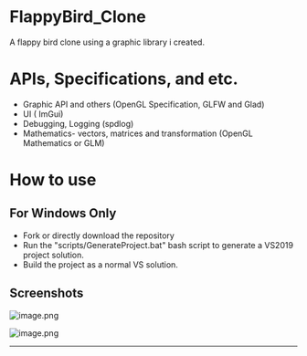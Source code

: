 # FlappyBird_Clone
A flappy bird clone using a graphic library i created. 

# APIs, Specifications, and etc.
- Graphic API and others (OpenGL Specification, GLFW and Glad) 
- UI ( ImGui)
- Debugging, Logging (spdlog)
- Mathematics- vectors, matrices and transformation (OpenGL Mathematics or GLM) 

# How to use
## For Windows Only
- Fork or directly download the repository
- Run the "scripts/GenerateProject.bat" bash script to generate a VS2019 project solution. 
- Build the project as a normal VS solution.

## Screenshots


![image.png](https://trello-attachments.s3.amazonaws.com/5f066448ad4865740ae83658/5fc37ac7ebb86d58a781eef0/8b199d0cea2b88da958d4d56cd0021fb/image.png) 

![image.png](https://trello-attachments.s3.amazonaws.com/5f066448ad4865740ae83658/5fc37ac7ebb86d58a781eef0/ecd709f1ccd11877aca92074462661bb/image.png) 

---
